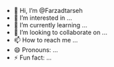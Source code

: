 - 👋 Hi, I’m @Farzadtarseh
- 👀 I’m interested in ...
- 🌱 I’m currently learning ...
- 💞️ I’m looking to collaborate on ...
- 📫 How to reach me ...
- 😄 Pronouns: ...
- ⚡ Fun fact: ...

<!---
Farzadtarseh/Farzadtarseh is a ✨ special ✨ repository because its `README.md` (this file) appears on your GitHub profile.
You can click the Preview link to take a look at your changes.
--->
